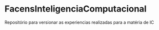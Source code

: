 # FacensInteligenciaComputacional
Repositório para versionar as experiencias realizadas para a matéria de IC
